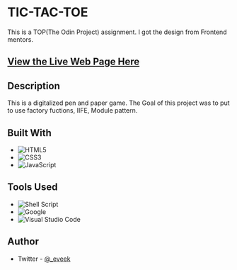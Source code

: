 # TIC-TAC-TOE

This is a TOP(The Odin Project) assignment.
I got the design from Frontend mentors.

## [View the Live Web Page Here](https://eveek.github.io/TIC-TAC-TOE/)

## Description

This is a digitalized pen and paper game. The Goal of this project was to put to use factory fuctions, IIFE, Module pattern.

## Built With

- ![HTML5](https://img.shields.io/badge/html5-%23E34F26.svg?style=for-the-badge&logo=html5&logoColor=white)
- ![CSS3](https://img.shields.io/badge/css3-%231572B6.svg?style=for-the-badge&logo=css3&logoColor=white)
- ![JavaScript](https://img.shields.io/badge/javascript-%23323330.svg?style=for-the-badge&logo=javascript&logoColor=%23F7DF1E)

## Tools Used

- ![Shell Script](https://img.shields.io/badge/Bash-%23121011.svg?style=for-the-badge&logo=gnu-bash&logoColor=white)
- ![Google](https://img.shields.io/badge/google-4285F4?style=for-the-badge&logo=google&logoColor=white)
- ![Visual Studio Code](https://img.shields.io/badge/Visual%20Studio%20Code-0078d7.svg?style=for-the-badge&logo=visual-studio-code&logoColor=white)

## Author

- Twitter - [@\_eveek](https://www.twitter.com/_eveek)

[def]: https://eveek.github.io/TIC-TAC-TOE/

